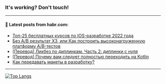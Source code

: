 ### It's working? Don't touch!

---
<!--
#### 🛠️ Technical stack:

![C++](https://img.shields.io/badge/C++-informational?logo=c%2B%2B&style=flat&logoColor=white&color=9C033A)
![Java](https://img.shields.io/badge/Java-informational?logo=java&style=flat&logoColor=white&color=007396)
![Kotlin](https://img.shields.io/badge/Kotlin-informational?logo=Kotlin&style=flat&logoColor=white&color=0095D5)
![JS](https://img.shields.io/badge/JS-informational?logo=javaScript&style=flat&logoColor=black&color=F7Df1E) <br>
![HTML5](https://img.shields.io/badge/HTML5-informational?logo=html5&style=flat&logoColor=white&color=E34F26)
![CSS3](https://img.shields.io/badge/CSS3-informational?logo=css3&style=flat&logoColor=white&color=157286)
![Sass](https://img.shields.io/badge/Saas-informational?logo=sass&style=flat&logoColor=white&color=hotpink)
![PHP](https://img.shields.io/badge/PHP-informational?logo=php&style=flat&logoColor=white&color=777BB4) <br>
![WebPAck](https://img.shields.io/badge/WebPack-informational?logo=webPack&style=flat&logoColor=white&color=FF6F00)
![Bootstrap](https://img.shields.io/badge/Bootstrap-informational?logo=Bootstrap&style=flat&logoColor=white&color=7952B3)
![MySQL](https://img.shields.io/badge/MySQL-informational?logo=MySQL&style=flat&logoColor=white&color=00f) <br>
![NodeJS](https://img.shields.io/badge/NodeJS-informational?logo=node.js&style=flat&logoColor=white&color=43853D)
![Spring](https://img.shields.io/badge/Spring-informational?logo=Spring&style=flat&logoColor=white&color=0A9EDC)
![Angular](https://img.shields.io/badge/Vue-informational?logo=vue.js&style=flat&logoColor=white&color=red)
![Git](https://img.shields.io/badge/Git-informational?logo=git&style=flat&logoColor=white&color=darkorange)

___
-->

#### 💬 Latest posts from habr.com:

<!-- BLOG-POST-LIST:START -->
- [Топ-25 бесплатных курсов по IOS-разработке 2022 года](https://habr.com/ru/post/689454/?utm_source=habrahabr&utm_medium=rss&utm_campaign=689454)
- [Без А/B результат XЗ, или Как построить высоконагруженную платформу А/B-тестов](https://habr.com/ru/post/689052/?utm_source=habrahabr&utm_medium=rss&utm_campaign=689052)
- [[Перевод] Ликбез по диплинкам. Часть 2: диплинки с нуля](https://habr.com/ru/post/689452/?utm_source=habrahabr&utm_medium=rss&utm_campaign=689452)
- [[Перевод] Почему вам следует полностью переходить на Kotlin](https://habr.com/ru/post/689436/?utm_source=habrahabr&utm_medium=rss&utm_campaign=689436)
- [Как передавать макеты в разработку?](https://habr.com/ru/post/689434/?utm_source=habrahabr&utm_medium=rss&utm_campaign=689434)
<!-- BLOG-POST-LIST:END -->

---

[![Top Langs](https://github-readme-stats.vercel.app/api/top-langs/?username=zloylis&layout=compact&hide_border=true&theme=dracula)](https://github.com/zloylis)
